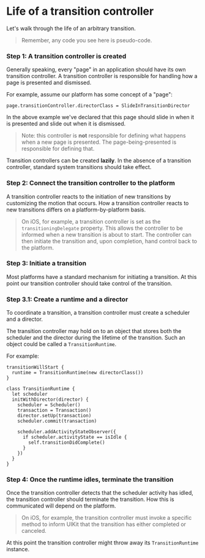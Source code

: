 # Life of a transition controller

Let's walk through the life of an arbitrary transition.

> Remember, any code you see here is pseudo-code.

### Step 1: A transition controller is created

Generally speaking, every "page" in an application should have its own transition controller. A transition controller is responsible for handling how a page is presented and dismissed.

For example, assume our platform has some concept of a "page":

    page.transitionController.directorClass = SlideInTransitionDirector

In the above example we've declared that this page should slide in when it is presented and slide out when it is dismissed.

> Note: this controller is **not** responsible for defining what happens when a new page is presented. The page-being-presented is responsible for defining that.

Transition controllers can be created **lazily**. In the absence of a transition controller, standard system transitions should take effect.

### Step 2: Connect the transition controller to the platform

A transition controller reacts to the initiation of new transitions by customizing the motion that occurs. How a transition controller reacts to new transitions differs on a platform-by-platform basis.

> On iOS, for example, a transition controller is set as the `transitioningDelegate` property. This allows the controller to be informed when a new transition is about to start. The controller can then initiate the transition and, upon completion, hand control back to the platform.

### Step 3: Initiate a transition

Most platforms have a standard mechanism for initiating a transition. At this point our transition controller should take control of the transition.

### Step 3.1: Create a runtime and a director

To coordinate a transition, a transition controller must create a scheduler and a director.

The transition controller may hold on to an object that stores both the scheduler and the director during the lifetime of the transition. Such an object could be called a `TransitionRuntime`.

For example:

    transitionWillStart {
      runtime = TransitionRuntime(new directorClass())
    }

    class TransitionRuntime {
      let scheduler
      initWithDirector(director) {
        scheduler = Scheduler()
        transaction = Transaction()
        director.setUp(transaction)
        scheduler.commit(transaction)
        
        scheduler.addActivityStateObserver({
          if scheduler.activityState == isIdle {
            self.transitionDidComplete()
          }
        })
      }
    }

### Step 4: Once the runtime idles, terminate the transition

Once the transition controller detects that the scheduler activity has idled, the transition controller should terminate the transition. How this is communicated will depend on the platform.

> On iOS, for example, the transition controller must invoke a specific method to inform UIKit that the transition has either completed or canceled.

At this point the transition controller might throw away its `TransitionRuntime` instance.
